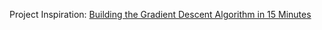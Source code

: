 Project Inspiration:
[Building the Gradient Descent Algorithm in 15 Minutes](https://youtu.be/Souzjv6WfrY?si=-T6lI0bnsZ97rkdA)
